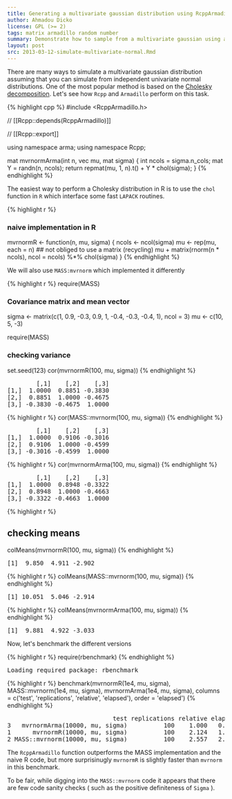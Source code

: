 ```yaml
---
title: Generating a multivariate gaussian distribution using RcppArmadillo
author: Ahmadou Dicko
license: GPL (>= 2)
tags: matrix armadillo random number
summary: Demonstrate how to sample from a multivariate gaussian using a Cholesky decomposition
layout: post
src: 2013-03-12-simulate-multivariate-normal.Rmd
---
```


There are many ways to simulate a multivariate gaussian distribution assuming that you can simulate from independent univariate normal distributions. 
One of the most popular method is based on the [Cholesky decomposition][1].
Let's see how `Rcpp` and `Armadillo` perform on this task.



{% highlight cpp %}
#include <RcppArmadillo.h>

// [[Rcpp::depends(RcppArmadillo)]]

// [[Rcpp::export]]

using namespace arma;
using namespace Rcpp;

mat mvrnormArma(int n, vec mu, mat sigma) {
   int ncols = sigma.n_cols;
   mat Y = randn(n, ncols);
   return repmat(mu, 1, n).t() + Y * chol(sigma);
}
{% endhighlight %}



The easiest way to perform a Cholesky distribution in R is to use  the ``chol`` function in `R` which interface some fast `LAPACK` routines.



{% highlight r %}
### naive implementation in R
mvrnormR <- function(n, mu, sigma) {
    ncols <- ncol(sigma)
    mu <- rep(mu, each = n) ## not obliged to use a matrix (recycling)
    mu + matrix(rnorm(n * ncols), ncol = ncols) %*% chol(sigma)
}
{% endhighlight %}


We will also use ``MASS:mvrnorm`` which implemented it differently


{% highlight r %}
require(MASS)
### Covariance matrix and mean vector
sigma <- matrix(c(1, 0.9, -0.3, 0.9, 1, -0.4, -0.3, -0.4, 1), ncol = 3)
mu <- c(10, 5, -3)

require(MASS)
### checking variance
set.seed(123)
cor(mvrnormR(100, mu,  sigma))
{% endhighlight %}



<pre class="output">
        [,1]    [,2]    [,3]
[1,]  1.0000  0.8851 -0.3830
[2,]  0.8851  1.0000 -0.4675
[3,] -0.3830 -0.4675  1.0000
</pre>



{% highlight r %}
cor(MASS::mvrnorm(100, mu, sigma))
{% endhighlight %}



<pre class="output">
        [,1]    [,2]    [,3]
[1,]  1.0000  0.9106 -0.3016
[2,]  0.9106  1.0000 -0.4599
[3,] -0.3016 -0.4599  1.0000
</pre>



{% highlight r %}
cor(mvrnormArma(100, mu, sigma))
{% endhighlight %}



<pre class="output">
        [,1]    [,2]    [,3]
[1,]  1.0000  0.8948 -0.3322
[2,]  0.8948  1.0000 -0.4663
[3,] -0.3322 -0.4663  1.0000
</pre>



{% highlight r %}

## checking means
colMeans(mvrnormR(100, mu, sigma))
{% endhighlight %}



<pre class="output">
[1]  9.850  4.911 -2.902
</pre>



{% highlight r %}
colMeans(MASS::mvrnorm(100, mu, sigma))
{% endhighlight %}



<pre class="output">
[1] 10.051  5.046 -2.914
</pre>



{% highlight r %}
colMeans(mvrnormArma(100, mu, sigma))
{% endhighlight %}



<pre class="output">
[1]  9.881  4.922 -3.033
</pre>


Now, let's benchmark the different versions


{% highlight r %}
require(rbenchmark)
{% endhighlight %}



<pre class="output">
Loading required package: rbenchmark
</pre>



{% highlight r %}
benchmark(mvrnormR(1e4, mu, sigma),
          MASS::mvrnorm(1e4, mu, sigma),
          mvrnormArma(1e4, mu, sigma),
          columns = c('test', 'replications', 'relative', 'elapsed'),
          order = 'elapsed')
{% endhighlight %}



<pre class="output">
                             test replications relative elapsed
3   mvrnormArma(10000, mu, sigma)          100    1.000   0.831
1      mvrnormR(10000, mu, sigma)          100    2.124   1.765
2 MASS::mvrnorm(10000, mu, sigma)          100    2.557   2.125
</pre>


The ``RcppArmadillo`` function outperforms the MASS implementation and the naive R code, but more surprisinugly ``mvrnormR`` is slightly faster than ``mvrnorm`` in this benchmark.

To be fair, while digging into the ``MASS::mvrnorm`` code it appears that there are few code sanity checks ( such as the positive definiteness  of `Sigma` ).



[1]: http://en.wikipedia.org/wiki/Cholesky_decomposition

